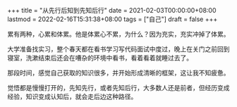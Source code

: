 +++
title = "从先行后知到先知后行"
date = 2021-02-03T00:00:00+08:00
lastmod = 2022-02-16T15:31:38+08:00
tags = ["自己"]
draft = false
+++

累有两种，心累和体累。他是体累心不累，为什么？因为充实，充实冲掉了体累。

大学准备找实习，整个春天都在看书学习写代码面试中度过，晚上在关门之前回到寝室，洗漱结束后还会在嘈杂的环境中看书，看着看着就睡过去了。

那段时间，感觉自己获取的知识很多，并开始形成清晰的框架，这让我不知疲惫。

觉悟都是慢慢打开的，先知先行，或者先知后行，大多数人还是前者，但经历变成经验，知识变成认知后，就会走后边这种路径。
